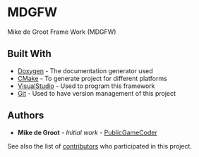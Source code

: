 # MDGFW
Mike de Groot Frame Work (MDGFW)

## Built With

* [Doxygen](http://www.stack.nl/~dimitri/doxygen/) - The documentation generator used
* [CMake](https://cmake.org/) - To generate project for different platforms
* [VisualStudio](https://www.visualstudio.com/) - Used to program this framework
* [Git](https://git-scm.com/) - Used to have version management of this project

## Authors

* **Mike de Groot** - *Initial work* - [PublicGameCoder](https://github.com/PublicGameCoder)

See also the list of [contributors](https://github.com/PublicGameCoder/MDGFW/graphs/contributors) who participated in this project.

